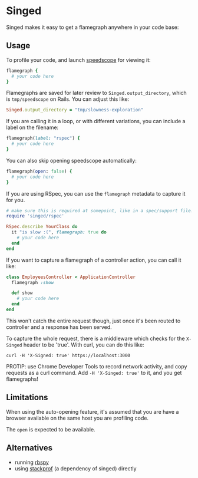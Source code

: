 # Singed

Singed makes it easy to get a flamegraph anywhere in your code base:

## Usage

To profile your code, and launch [speedscope](https://github.com/jlfwong/speedscope) for viewing it:

```ruby
flamegraph {
  # your code here
}
```

Flamegraphs are saved for later review to `Singed.output_directory`, which is `tmp/speedscope` on Rails. You can adjust this like:

```ruby
Singed.output_directory = "tmp/slowness-exploration"
```

If you are calling it in a loop, or with different variations, you can include a label on the filename:

```ruby
flamegraph(label: "rspec") {
  # your code here
}
```

You can also skip opening speedscope automatically:

```ruby
flamegraph(open: false) {
  # your code here
}
```

If you are using RSpec, you can use the `flamegraph` metadata to capture it for you.

```ruby
# make sure this is required at somepoint, like in a spec/support file!
require 'singed/rspec' 

RSpec.describe YourClass do
  it "is slow :(", flamegraph: true do
    # your code here
  end
end
```

If you want to capture a flamegraph of a controller action, you can call it like:

```ruby
class EmployeesController < ApplicationController
  flamegraph :show

  def show
    # your code here
  end
end
```

This won't catch the entire request though, just once it's been routed to controller and a response has been served.

To capture the whole request, there is a middleware which checks for the  `X-Singed` header to be 'true'. With curl, you can do this like:

```shell
curl -H 'X-Signed: true' https://localhost:3000
```

PROTIP: use Chrome Developer Tools to record network activity, and copy requests as a curl command. Add `-H 'X-Singed: true'` to it, and you get flamegraphs!
## Limitations

When using the auto-opening feature, it's assumed that you are have a browser available on the same host you are profiling code.

The `open` is expected to be available.

## Alternatives

- running [rbspy](https://rbspy.github.io/)
- using [stackprof](https://github.com/tmm1/stackprof) (a dependency of singed) directly
